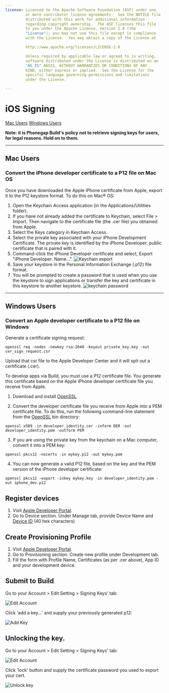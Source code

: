 ```yaml
---
license: Licensed to the Apache Software Foundation (ASF) under one
         or more contributor license agreements.  See the NOTICE file
         distributed with this work for additional information
         regarding copyright ownership.  The ASF licenses this file
         to you under the Apache License, Version 2.0 (the
         "License"); you may not use this file except in compliance
         with the License.  You may obtain a copy of the License at

         http://www.apache.org/licenses/LICENSE-2.0

         Unless required by applicable law or agreed to in writing,
         software distributed under the License is distributed on an
         "AS IS" BASIS, WITHOUT WARRANTIES OR CONDITIONS OF ANY
         KIND, either express or implied.  See the License for the
         specific language governing permissions and limitations
         under the License.

---
```


# iOS Signing

[Mac Users](#_mac_users)
[Windows Users](#_windows_users)

**Note: it is Phonegap Build's policy not to retrieve signing keys for users, for legal reasons. Hold on to them.**

***

## Mac Users

### Convert the iPhone developer certificate to a P12 file on Mac OS

Once you have downloaded the Apple iPhone certificate from Apple, export it to the P12 keystore format. To do this on Mac® OS:

1. Open the Keychain Access application (in the Applications/Utilities folder).
2. If you have not already added the certificate to Keychain, select File > Import. Then navigate to the certificate file (the .cer file) you obtained from Apple.
3. Select the Keys category in Keychain Access.
4. Select the private key associated with your iPhone Development Certificate. The private key is identified by the iPhone Developer: <First Name> <Last Name> public certificate that is paired with it.
5. Command-click the iPhone Developer certificate and select, Export "iPhone Developer: Name...".
![Keychain export](https://build.phonegap.com/images/_docs/ios-builds/keychain-export.png)
6. Save your keystore in the Personal Information Exchange (.p12) file format.
7. You will be prompted to create a password that is used when you use the keystore to sign applications or transfer the key and certificate in this keystore to another keystore.
![keychain password](https://build.phonegap.com/images/_docs/ios-builds/keychain-password.png)

***

## Windows Users

### Convert an Apple developer certificate to a P12 file on Windows

Generate a certificate signing request:

`openssl req -nodes -newkey rsa:2048 -keyout private_key.key -out cer_sign_request.csr`

Upload that csr file to the Apple Developer Center and it will spit out a certificate (.cer).

To develop apps via Build, you must use a P12 certificate file. You generate this certificate based on the Apple iPhone developer certificate file you receive from Apple.

1. Download and install [OpenSSL](http://slproweb.com/products/Win32OpenSSL.html)

2. Convert the developer certificate file you receive from Apple into a PEM certificate file. To do this, run the following command-line statement from the [OpenSSL](http://slproweb.com/products/Win32OpenSSL.html) bin directory: 

`openssl x509 -in developer_identity.cer -inform DER -out developer_identity.pem -outform PEM`

3. If you are using the private key from the keychain on a Mac computer, convert it into a PEM key: 

`openssl pkcs12 -nocerts -in mykey.p12 -out mykey.pem`

4. You can now generate a valid P12 file, based on the key and the PEM version of the iPhone developer certificate: 

`openssl pkcs12 -export -inkey mykey.key -in developer_identity.pem -out iphone_dev.p12`

## Register devices
1. Visit [Apple Developer Portal](https://developer.apple.com/ios/manage/provisioningprofiles/index.action).
2. Go to Device section. Under Manage tab, provide Device Name and [Device ID](https://developer.apple.com/ios/manage/devices/howto.action) (40 hex characters)

## Create Provisioning Profile
1. Visit [Apple Developer Portal](https://developer.apple.com/ios/manage/provisioningprofiles/index.action).
2. Go to Provisioning section. Create new profile under Development tab.
3. Fill the form with Profile Name, Certificates (as per .cer above), App ID and your development device. 

## Submit to Build

Go to your Account > Edit Setting > Signing Keys' tab:

![Edit Account](https://lh4.googleusercontent.com/-8yYhqgfxFd8/UQogUPNxBaI/AAAAAAAAADc/kS6zVSBT30U/s800/edit_account_settings.png)

Click 'add a key...' and supply your previously generated p12:

![Add Key](https://lh3.googleusercontent.com/-0Va4o9-6Bvs/UaS4oBZyrcI/AAAAAAAAAIU/9D3jQxFUYfw/s800/iOS%2520add%2520key.png)
    
## <a id="unlock"> </a>Unlocking the key.

Go to your Account > Edit Setting > Signing Keys' tab: 

![Edit Account](https://lh4.googleusercontent.com/-8yYhqgfxFd8/UQogUPNxBaI/AAAAAAAAADc/kS6zVSBT30U/s800/edit_account_settings.png)

Click 'lock' button and supply the certificate password you used to export your cert.

![Unlock key](https://lh4.googleusercontent.com/-webq3UkyIQI/UbXzhTNFb_I/AAAAAAAAAIw/rQR_7mi-F7s/s800/iOS%2520unlock.png)
